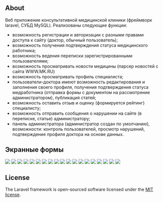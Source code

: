 
## About 

Веб приложение консультативной медицинской клиники (фреймворк laravel, СУБД MySQL). Реализованы следующие функции:

-	возможность регистрации и авторизации с разными правами доступа к сайту (доктор, обычный пользователь);
-	возможность получения подтверждения статуса медицинского работника;
-	возможность ведения переписки зарегистрированными пользователями;
-	возможность просматривать новости медицины (парсер новостей с сайта WWW.MK.RU)
-	возможность просматривать профиль специалиста;
-	пользователи-доктора имеют возможность редактирования и заполнения своего профиля, получения подтверждения статуса медработника (отправка формы с документом на рассмотрение администратором), публикация статей;
-	возможность оставить отзыв и оценку (формируется рейтинг) специалисту; 
-	возможность отправить сообщения о нарушении на сайте (в переписке, статье) администратору;
-	панель администратора (администратор создан по умолчанию), возможности: контроль пользователей, просмотр нарушений, подтверждение профиля доктора на основе данных.

## Экранные формы 
<img src="/images/1.jpg">
<img src="/images/2.jpg">
<img src="/images/3.jpg">
<img src="/images/4.jpg">
<img src="/images/5.jpg">
<img src="/images/6.jpg">
<img src="/images/7.jpg">
<img src="/images/8.jpg">
<img src="/images/9.jpg">
<img src="/images/10.jpg">
<img src="/images/11.jpg">
<img src="/images/12.jpg">
<img src="/images/13.jpg">
<img src="/images/14.jpg">
<img src="/images/15.jpg">
<img src="/images/16.jpg">
<img src="/images/17.jpg">
<img src="/images/18.jpg">
<img src="/images/19.jpg">

## License

The Laravel framework is open-sourced software licensed under the [MIT license](https://opensource.org/licenses/MIT).
